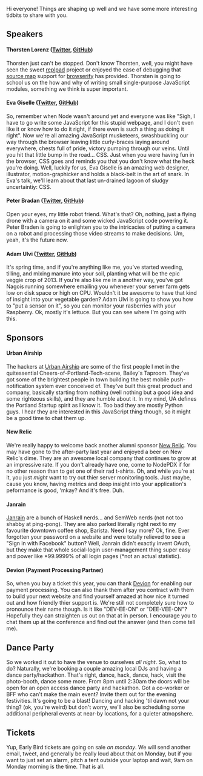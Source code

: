 Hi everyone! Things are shaping up well and we have some more interesting tidbits to share with you. 

## Speakers

#### Thorsten Lorenz ([Twitter](https://twitter.com/thl0), [GitHub](https://github.com/thlorenz))

Thorsten just can't be stopped. Don't know Thorsten, well, you might have seen the sweet [replpad](https://github.com/thlorenz/replpad) project or enjoyed the ease of debugging that [source map](https://github.com/mozilla/source-map) support for [browserify](https://github.com/substack/node-browserify) has provided. Thorsten is going to school us on the how and why of writing small single-purpose JavaScript modules, something we think is super important.

#### Eva Giselle ([Twitter](https://twitter.com/evagiselle), [GitHub](https://github.com/evagiselle))

So, remember when Node wasn't around yet and everyone was like "Sigh, I have to go write some JavaScript for this stupid webpage, and I don't even like it or know how to do it right, if there even is such a thing as doing it right". Now we're all amazing JavaScript musketeers, swashbuckling our way through the browser leaving little curly-braces laying around everywhere, chests full of pride, victory pumping through our veins. Until you hit that little bump in the road... CSS. Just when you were having fun in the browser, CSS goes and reminds you that you don't know what the heck you're doing. Well, luckily for us, Eva Giselle is an amazing web designer, illustrator, motion-graphicker and holds a black-belt in the art of snark. In Eva's talk, we'll learn about that last un-drained lagoon of sludgy uncertaintiy: CSS.

#### Peter Bradan ([Twitter](https://twitter.com/peterbraden), [GitHub](https://github.com/peterbraden))

Open your eyes, my little robot friend. What's that? Oh, nothing, just a flying drone with a camera on it and some wicked JavaScript code powering it. Peter Braden is going to enlighten you to the intricacies of putting a camera on a robot and processing those video streams to make decisions. Um, yeah, it's the future now. 

#### Adam Ulvi ([Twitter](https://twitter.com/s5fs), [GitHub](https://github.com/aulvi))

It's spring time, and if you're anything like me, you've started weeding, tilling, and mixing manure into your soil, planting what will be the epic veggie crop of 2013. If you're also like me in a another way, you've got Nagois running somewhere emailing you whenever your server farm gets low on disk space or high on CPU. Wouldn't it be awesome to have that kind of insight into your vegetable garden? Adam Ulvi is going to show you how to "put a sensor on it", so you can monitor your rasberries with your Raspberry. Ok, mostly it's lettuce. But you can see where I'm going with this. 


## Sponsors

#### Urban Airship

The hackers at [Urban Airship](http://urbanairship.com) are some of the first people I met in the quitessential Cheers-of-Portland-Tech-scene, Bailey's Taproom. They've got some of the brightest people in town building the best mobile push-notification system ever conceived of. They've built this great product and company, basically starting from nothing (well nothing but a good idea and some righteous skills), and they are humble about it. In my mind, UA defines the Portland Startup spirit as I know it. Too bad they are mostly Python guys. I hear they are interested in this JavaScript thing though, so it might be a good time to chat them up.

#### New Relic

We're really happy to welcome back another alumni sponsor [New Relic](http://newrelic.com). You may have gone to the after-party last year and enjoyed a beer on New Relic's dime. They are an awesome local company that continues to grow at an impressive rate. If you don't already have one, come to NodePDX if for no other reason than to get one of their rad t-shirts. Oh, and while you're at it, you just *might* want to try out thier server monitoring tools. Just maybe, cause you know, having metrics and deep insight into your application's peformance is good, 'mkay? And it's free. Duh.

#### Janrain

[Janrain](http://janrain.com) are a bunch of Haskell nerds... and SemWeb nerds (not not too shabby at ping-pong). They are also parked literally right next to my favourite downtown coffee shop, Barista. Need I say more? Ok, fine. Ever forgotten your password on a website and were totally relieved to see a "Sign in with Facebook" button? Well, Janrain didn't exactly invent OAuth, but they make that whole social-login user-management thing super easy and power like *99.9999% of all login pages (*not an actual statistic).

#### Devion (Payment Processing Partner)

So, when you buy a ticket this year, you can thank [Devion](http://devion.com) for enabling our payment processing. You can also thank them after you contract with them to build your next website and find yourself amazed at how nice it turned out and how friendly thier support is. We're still not completely sure how to pronounce their name though. Is it like "DEV-EE-ON" or "DEE-VEE-ON"? Hopefully they can straighten us out on that at in person. I encourage you to chat them up at the conference and find out the answer (and then come tell me).


## Dance Party

So we worked it out to have the venue to ourselves *all night*. So, what to do? Naturally, we're booking a couple amazing local DJs and having a dance party/hackathon. That's right, dance, hack, dance, hack, visit the photo-booth, dance some more. From 8pm until 2:30am the doors will be open for an open access dance party and hackathon. Got a co-worker or BFF who can't make the main event? Invite them out for the evening festivities. It's going to be a blast! Dancing and hacking 'til dawn not your thing? (ok, you're weird) but don't worry, we'll also be scheduling some additional peripheral events at near-by locations, for a quieter atmopshere.

## Tickets

Yup, Early Bird tickets are going on sale *on monday*. We will send another email, tweet, and generally be really loud about that on Monday, but if you want to just set an alarm, pitch a tent outside your laptop and wait, 9am on Monday morning is the time. That is all. 
